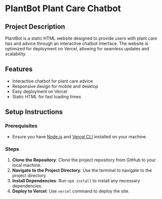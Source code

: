 # PlantBot Plant Care Chatbot

## Project Description
PlantBot is a static HTML website designed to provide users with plant care tips and advice through an interactive chatbot interface. The website is optimized for deployment on Vercel, allowing for seamless updates and scalability.

## Features
- Interactive chatbot for plant care advice
- Responsive design for mobile and desktop
- Easy deployment on Vercel
- Static HTML for fast loading times

## Setup Instructions

### Prerequisites
- Ensure you have [Node.js](https://nodejs.org/) and [Vercel CLI](https://vercel.com/download) installed on your machine.

### Steps
1. **Clone the Repository**: Clone the project repository from GitHub to your local machine.
2. **Navigate to the Project Directory**: Use the terminal to navigate to the project directory.
3. **Install Dependencies**: Run `npm install` to install any necessary dependencies.
4. **Deploy to Vercel**: Use `vercel` command to deploy the site.
